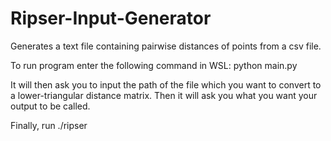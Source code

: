# Ripser-Input-Generator
Generates a text file containing pairwise distances of points from a csv file.

To run program enter the following command in WSL:
python main.py

It will then ask you to input the path of the file which you want to convert to a lower-triangular distance matrix. Then it will ask you what you want your output
to be called. 

Finally, run 
./ripser <output from previous step>
